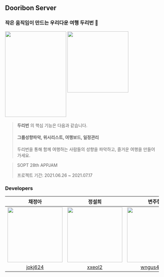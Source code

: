  
## Dooribon Server
### 작은 움직임이 만드는 우리다운 여행 두리번 🛫   
 
<div>  
  
<img src = "https://user-images.githubusercontent.com/20807197/124384313-8921bb00-dd0b-11eb-8fea-71ad08e884be.png" width="200px" height="280px"/> 

<img src = "https://user-images.githubusercontent.com/20807197/124384685-6a242880-dd0d-11eb-9858-139f4bae62db.png" width="200px" height="200px" align="top" />
  
 </div>    
  
> **두리번** 의 핵심 기능은 다음과 같습니다.   
> #### 그룹성향파악, 위시리스트, 여행보드, 일정관리
> 두리번을 통해 함께 여행하는 사람들의 성향을 파악하고, 즐거운 여행을 만들어 가세요.   

> SOPT 28th APPJAM </b>
>
> 프로젝트 기간: 2021.06.26 ~ 2021.07.17


### Developers   
| 채정아 | 정설희 | 변주현 |
| :---: | :---: | :---: |
|<img src="https://user-images.githubusercontent.com/20807197/122161395-9ab23880-ceac-11eb-9498-bed403daa960.png" width="180px" height="180px" />|<img src ="https://user-images.githubusercontent.com/20807197/124384875-457c8080-dd0e-11eb-8308-137003b9c77a.png" width = "180px" height="180px" />|<img src ="https://user-images.githubusercontent.com/20807197/124384900-66dd6c80-dd0e-11eb-82bd-662ad808e6df.png" width = "180px" height="180px" />|
|[jokj624](https://github.com/jokj624)|[xxeol2](https://github.com/xxeol2)|[wngus4296](https://github.com/wngus4296)|
